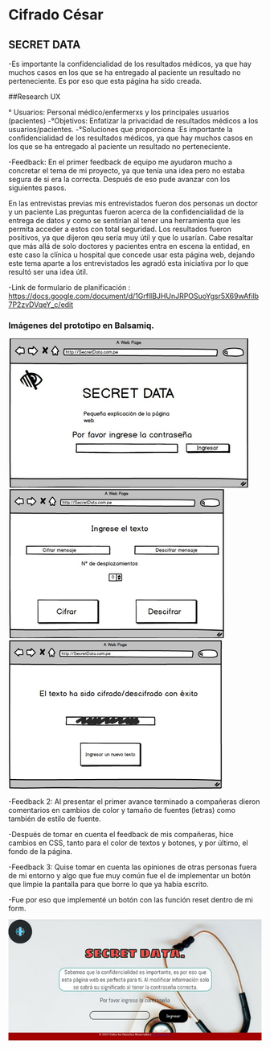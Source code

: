 # Cifrado César

## SECRET DATA

-Es importante la confidencialidad de los resultados médicos, ya que hay muchos casos en los que se ha entregado al paciente un resultado no perteneciente. Es por eso que esta página ha sido creada.

##Research UX

°  Usuarios:  Personal médico/enfermerxs y los principales usuarios (pacientes)
-°Objetivos: Enfatizar la privacidad de resultados médicos a los usuarios/pacientes.
-°Soluciones que proporciona :Es importante la confidencialidad de los resultados médicos, ya que hay muchos casos en los que se ha entregado al paciente un resultado no perteneciente.

-Feedback: En el primer feedback de equipo me ayudaron mucho a concretar el tema de mi proyecto, ya que tenía una idea pero no estaba segura de si era la correcta. Después de eso pude avanzar con los siguientes pasos.

En las entrevistas previas mis entrevistados fueron dos personas un doctor y un paciente Las preguntas fueron acerca de la confidencialidad de la entrega de datos y como se sentirían al tener una herramienta que les permita acceder a estos con total seguridad. Los resultados fueron positivos, ya que dijeron qeu sería muy útil y que lo usarían. Cabe resaltar que más allá de solo doctores y pacientes entra en escena la entidad, en este caso la clínica u hospital que concede usar esta página web, dejando este tema aparte a los entrevistados les agradó esta iniciativa por lo que resultó ser una idea útil.


-Link de formulario de planificación : https://docs.google.com/document/d/1GrfllBJHUnJRPOSuoYgsr5X69wAfilb7P2zvDVqeY_c/edit


### Imágenes del prototipo en Balsamiq.

<img src= "./src/Balsamiq/b1.jpg">
<img src= "./src/Balsamiq/b2.jpg">
<img src= "./src/Balsamiq/b3.jpg">


-Feedback 2: Al presentar el primer avance terminado a compañeras dieron comentarios en cambios de color y tamaño de fuentes (letras) como también de estilo de fuente.

-Después de tomar en cuenta el feedback de mis compañeras, hice cambios en CSS, tanto para el color de textos y botones, y por último, el fondo de la página.

-Feedback 3: Quise tomar en cuenta las opiniones de otras personas fuera de mi entorno y algo que fue muy común fue el de implementar un botón que limpie la pantalla para que borre lo que ya había escrito.

-Fue por eso que implementé un botón con las función reset dentro de mi form.
 
<img src="./src/Balsamiq/final1.jpg">
